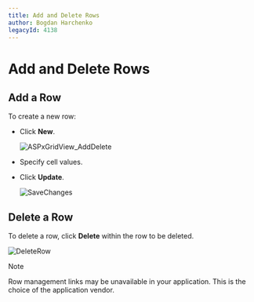```yaml
---
title: Add and Delete Rows
author: Bogdan Harchenko
legacyId: 4138
---
```

# Add and Delete Rows
## Add a Row
To create a new row:
* Click **New**.
	
	![ASPxGridView_AddDelete](../../../images/img7081.png)
* Specify cell values.
* Click **Update**.
	
	![SaveChanges](../../../images/img7150.png)

## Delete a Row
To delete a row, click **Delete** within the row to be deleted.

![DeleteRow](../../../images/img7149.png)


> [!NOTE]
> Row management links may be unavailable in your application. This is the choice of the application vendor.